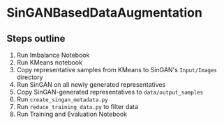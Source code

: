 # SinGANBasedDataAugmentation

## Steps outline

1. Run Imbalance Notebook
2. Run KMeans notebook
3. Copy representative samples from KMeans to SinGAN's `Input/Images` directory
4. Run SinGAN on all newly generated representatives
5. Copy SinGAN-generated representatives to `data/output_samples`
6. Run `create_singan_metadata.py`
7. Run `reduce_training_data.py` to filter data
8. Run Training and Evaluation Notebook
